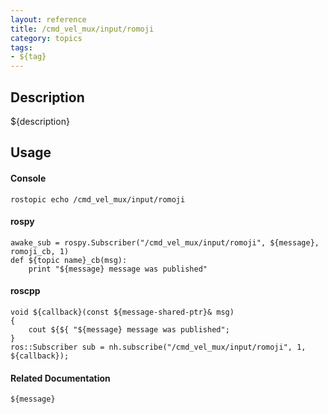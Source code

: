```yaml
---
layout: reference
title: /cmd_vel_mux/input/romoji
category: topics
tags: 
- ${tag}
---
```


## Description
${description}

## Usage
#### Console
```
rostopic echo /cmd_vel_mux/input/romoji
```

#### rospy
```
awake_sub = rospy.Subscriber("/cmd_vel_mux/input/romoji", ${message}, romoji_cb, 1)
def ${topic name}_cb(msg):
    print "${message} message was published"
```

#### roscpp
```
void ${callback}(const ${message-shared-ptr}& msg)
{
    cout ${${ "${message} message was published";
}
ros::Subscriber sub = nh.subscribe("/cmd_vel_mux/input/romoji", 1, ${callback});
```

#### Related Documentation
``${message}``